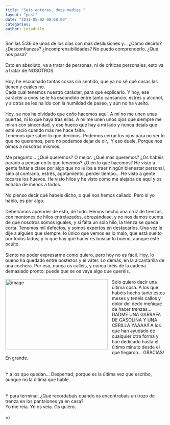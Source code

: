 ```yaml
---
title: "Seis enteras, doce medias."
layout: "post"
date: "2011-05-02 00:08:00"
categories:
author: jotadrilo
---
```


<div class="css-full-post-content js-full-post-content">
Son las 5:36 de unos de los días con más desilusiones y... ¿Cómo decirlo? ¿Desconfianzas? ¿Incomprensibilidades? No puedo comprenderlo. ¿Qué nos pasa?<br /><br />Esto en absoluto, va a tratar de personas, ni de criticas personales, esto va a tratar de NOSOTROS.<br /><br />Hoy, he escuchado tantas cosas sin sentido, que ya no sé qué cosas las tienen y cuáles no.<br />Cada cual tenemos nuestro carácter, para qué explicarlo. Y hoy, ese carácter a unos se le ha escondido entre tanto cansancio, estrés y alcohol, y a otros se les ha ido con la humildad de paseo, y aún no ha vuelto.<br /><br />Hoy, se nos ha olvidado que coño hacemos aquí. A mí no me unen unas puertas, ni lo que haya tras ellas. A mí me unen unos ojos que siempre me miran con sinceridad, y ese hueco que hay a mi lado y nunca dejais que esté vacío cuando más me hace falta.<br />Tenemos que saber lo que decimos. Podemos cerrar los ojos para no ver lo que no queremos, pero no podemos dejar de oir,. Y eso duele. Porque nos oimos a nosotros mismos.<br /><br />Me pregunto... ¿Qué queremos? O mejor: ¿Qué más queremos? ¿Os habéis parado a pensar en lo que tenemos? ¿O en lo que hacemos? He visto a gente faltar a clase por algo que no le iba a traer ningún bienestar personal, sino al contrario, estrés, agotamiento, perder tiempo... He visto a gente tocarse los huevos. He visto hilos y he visto como me alejaba de aquí y os echaba de menos a todos.<br /><br />No pienso decir qué habeis dicho, o qué nos hemos callado. Pero si yo hablo, es por algo.<br /><br />Deberíamos aprender de esto, de todo. Hemos hecho una cruz de trenzas, con montones de hilos entrelazados, abrazándose, y no nos damos cuenta de que nosotros somos iguales, y si falta un solo hilo, la trenza se queda corta. Tenemos mil defectos, y somos expertos en destacarlos. Una vez le dije a alguien que siempre, lo único que vemos es lo malo, que está suelto por todos lados; y lo que hay que hacer es buscar lo bueno, aunque esté oculto.<br /><br />Siento no poder expresarme como quiero, pero hoy no es fácil. Hoy, lo bueno ha quedado entre bostezos y el váter. Lo demás, en la alcantarilla de una cochera. Por eso, nunca os calléis, y nunca tiréis de la cadena demasiado pronto: puede que se os vaya algo que queréis.<br /><br /><a href="{{ site.url }}/assets/images/Foto0795_2.jpg" imageanchor="1" style="clear: left; float: left; margin-bottom: 1em; margin-right: 1em;"><img border="0" height="222" alt="image" src="{{ site.url }}/assets/images/Foto0795_2.jpg" width="320" /></a>Solo quiero decir una última cosa. A los que habéis hecho tanto estos meses y tenéis callos y dolor del dedo meñique de hacer trenzas... DADME UNA GARRAFA DE GASOLINA Y UNA CERILLA YAAAA!! A los que han ayudado de cualquier otra forma y han dedicado hasta el último minuto desde el que llegaron... GRACIAS! En grande.<br /><br /><br />Y a los que quedan... Despertad, porque es la última vez que escribo, aunque no la última que hable. <br /><br /><br />Y para terminar. ¿Qué recordabais cuando os encontrabais un trozo de trenza en los pantalones ya en casa?<br />Yo me reía. Yo os veía. Os quiero.<br /><br />=)
</div>
